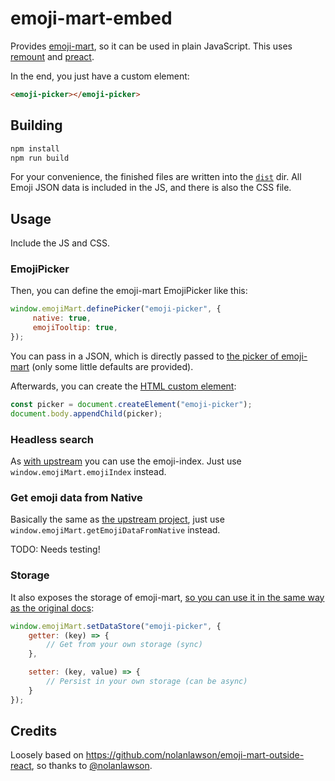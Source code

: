 # emoji-mart-embed

Provides [emoji-mart](https://github.com/missive/emoji-mart), so it can be used in plain JavaScript. This uses [remount](https://github.com/rstacruz/remount) and [preact](https://github.com/developit/preact).

In the end, you just have a custom element:

```html
<emoji-picker></emoji-picker>
```

## Building

```sh
npm install
npm run build
```

For your convenience, the finished files are written into the [`dist`](dist) dir.
All Emoji JSON data is included in the JS, and there is also the CSS file.

## Usage

Include the JS and CSS.

### EmojiPicker

Then, you can define the emoji-mart EmojiPicker like this:

```js
window.emojiMart.definePicker("emoji-picker", {
     native: true,
     emojiTooltip: true,
});
```

You can pass in a JSON, which is directly passed to [the picker of emoji-mart](https://github.com/missive/emoji-mart#user-content-picker) (only some little defaults are provided).

Afterwards, you can create the [HTML custom element](https://developer.mozilla.org/docs/Web/Web_Components/Using_custom_elements):
```js
const picker = document.createElement("emoji-picker");
document.body.appendChild(picker);
```

### Headless search

As [with upstream](https://github.com/missive/emoji-mart#headless-search) you can use the emoji-index. Just use `window.emojiMart.emojiIndex` instead.

### Get emoji data from Native

Basically the same as [the upstream project](https://github.com/missive/emoji-mart#get-emoji-data-from-native), just use `window.emojiMart.getEmojiDataFromNative` instead.

TODO: Needs testing!

### Storage

It also exposes the storage of emoji-mart, [so you can use it in the same way as the original docs](https://github.com/missive/emoji-mart#storage):

```js
window.emojiMart.setDataStore("emoji-picker", {
    getter: (key) => {
        // Get from your own storage (sync)
    },

    setter: (key, value) => {
        // Persist in your own storage (can be async)
    }
});
```

## Credits

Loosely based on https://github.com/nolanlawson/emoji-mart-outside-react, so thanks to [@nolanlawson](https://github.com/nolanlawson).

